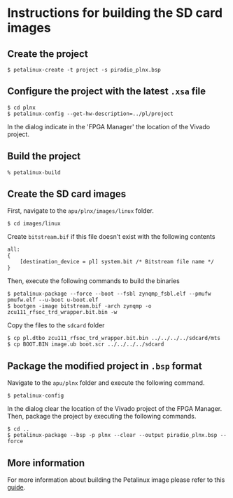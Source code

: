 # Instructions for building the SD card images

## Create the project
```console
$ petalinux-create -t project -s piradio_plnx.bsp
```

## Configure the project with the latest `.xsa` file
```console
$ cd plnx
$ petalinux-config --get-hw-description=../pl/project
```
In the dialog indicate in the 'FPGA Manager' the location of the Vivado project.

## Build the project
```console
% petalinux-build
```

## Create the SD card images
First, navigate to the `apu/plnx/images/linux` folder.
```console
$ cd images/linux
```
Create `bitstream.bif` if this file doesn't exist with the following contents
```console
all:
{
	[destination_device = pl] system.bit /* Bitstream file name */
}
```
Then, execute the following commands to build the binaries
```console
$ petalinux-package --force --boot --fsbl zynqmp_fsbl.elf --pmufw pmufw.elf --u-boot u-boot.elf
$ bootgen -image bitstream.bif -arch zynqmp -o zcu111_rfsoc_trd_wrapper.bit.bin -w
```
Copy the files to the `sdcard` folder
```console
$ cp pl.dtbo zcu111_rfsoc_trd_wrapper.bit.bin ../../../../sdcard/mts
$ cp BOOT.BIN image.ub boot.scr ../../../../sdcard
```

## Package the modified project in `.bsp` format
Navigate to the `apu/plnx` folder and execute the following command.
```console
$ petalinux-config
```
In the dialog clear the location of the Vivado project of the FPGA Manager. Then, package the project by executing the following commands.
```console
$ cd ..
$ petalinux-package --bsp -p plnx --clear --output piradio_plnx.bsp --force
```

## More information
For more information about building the Petalinux image please refer to this [guide](https://xilinx-wiki.atlassian.net/wiki/spaces/A/pages/571605227/Petalinux+Build+Tutorial+for+ZU+RFSoC+ZCU111+2020.1).
